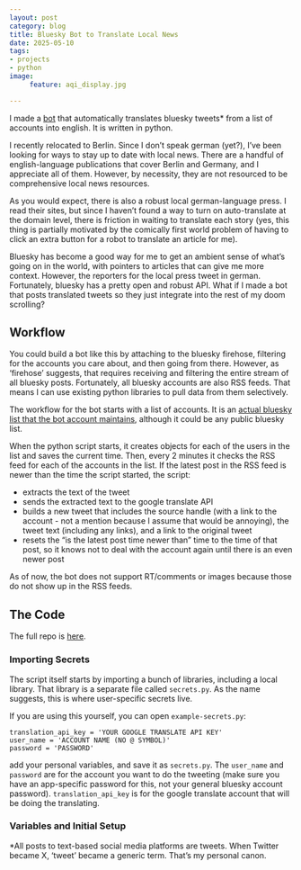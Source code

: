 ```yaml
---
layout: post
category: blog
title: Bluesky Bot to Translate Local News
date: 2025-05-10
tags:
- projects
- python
image:
     feature: aqi_display.jpg

---
```


I made a [bot](https://bsky.app/profile/berlin-news-en.bsky.social) that automatically translates bluesky tweets* from a list of accounts into english.  It is written in python.

I recently relocated to Berlin.  Since I don’t speak german (yet?), I’ve been looking for ways to stay up to date with local news.  There are a handful of english-language publications that cover Berlin and Germany, and I appreciate all of them. However, by necessity, they are not resourced to be comprehensive local news resources.

As you would expect, there is also a robust local german-language press.  I read their sites, but since I haven’t found a way to turn on auto-translate at the domain level, there is friction in waiting to translate each story (yes, this thing is partially motivated by the comically first world problem of having to click an extra button for a robot to translate an article for me).  

Bluesky has become a good way for me to get an ambient sense of what’s going on in the world, with pointers to articles that can give me more context. However, the reporters for the local press tweet in german.  Fortunately, bluesky has a pretty open and robust API.  What if I made a bot that posts translated tweets so they just integrate into the rest of my doom scrolling? 

## Workflow

You could build a bot like this by attaching to the bluesky firehose, filtering for the accounts you care about, and then going from there. However, as ‘firehose’ suggests, that requires receiving and filtering the entire stream of all bluesky posts.  Fortunately, all bluesky accounts are also RSS feeds. That means I can use existing python libraries to pull data from them selectively.  

The workflow for the bot starts with a list of accounts. It is an [actual bluesky list that the bot account maintains](https://bsky.app/profile/berlin-news-en.bsky.social/lists/3lg424mfsl42l), although it could be any public bluesky list.   

When the python script starts, it creates objects for each of the users in the list and saves the current time.  Then, every 2 minutes it checks the RSS feed for each of the accounts in the list. If the latest post in the RSS feed is newer than the time the script started, the script:

- extracts the text of the tweet
- sends the extracted text to the google translate API
- builds a new tweet that includes the source handle (with a link to the account - not a mention because I assume that would be annoying), the tweet text (including any links), and a link to the original tweet
- resets the “is the latest post time newer than” time to the time of that post, so it knows not to deal with the account again until there is an even newer post

As of now, the bot does not support RT/comments or images because those do not show up in the RSS feeds. 

## The Code

The full repo is [here](https://github.com/mwweinberg/bluesky_de).  

### Importing Secrets 

The script itself starts by importing a bunch of libraries, including a local library.  That library is a separate file called `secrets.py`.  As the name suggests, this is where user-specific secrets live.  

If you are using this yourself, you can open `example-secrets.py`:

```
translation_api_key = 'YOUR GOOGLE TRANSLATE API KEY'
user_name = 'ACCOUNT NAME (NO @ SYMBOL)'
password = 'PASSWORD'
```

add your personal variables, and save it as `secrets.py`. The `user_name` and `password` are for the account you want to do the tweeting (make sure you have an app-specific password for this, not your general bluesky account password).  `translation_api_key` is for the google translate account that will be doing the translating.

### Variables and Initial Setup 









*All posts to text-based social media platforms are tweets. When Twitter became X, ‘tweet’ became a generic term. That’s my personal canon.  
